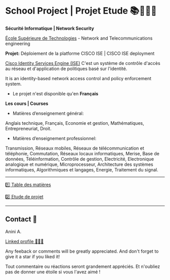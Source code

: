 # School Project | Projet Etude 📚👨🏽‍🎓 
  
**Sécurité Informatique | Network Security**

[École Supérieure de Technologies](http://www.groupeloko.com/filieredet.php?fil=rit) - Network and Telecommunications engineering

**Projet:** Déploiement de la platforme CISCO ISE | CISCO ISE deployment

[Cisco Identity Services Engine (ISE)](https://www.cisco.com/c/en/us/td/docs/security/ise/2-4/admin_guide/b_ISE_admin_guide_24/m_introduction.pdf) C'est un système de contrôle d'accès au réseau et d'application de politiques basé sur l'identité. 

It is an identity-based network access control and policy enforcement system.

* Le projet n'est disponible qu'en **Français**

**Les cours | Courses**

* Matières d’enseignement général:

Anglais technique, Français, Economie et gestion, Mathématiques, Entrepreneuriat, Droit. 

* Matières d’enseignement professionnel: 
 
Transmission, Réseaux mobiles, Réseaux de télécommunication et téléphonie, Commutation, Réseaux locaux informatiques, Merise, Base de données, Téléinformation, Contrôle de gestion, Electricité, Electronique analogique et numérique, Microprocesseur, Architecture des systèmes informatiques, Algorithmiques et langages, Energie, Traitement du signal.

------------------------------

[1️⃣ Table des matières](https://github.com/Anini-A/School-Projects/blob/a357a924d5e9b4711d68fd0897c1ddd1f307b689/Fiber%20To%20The%20Home/TABLE%20DES%20MATIERES.pdf) 

[2️⃣ Etude de projet](https://github.com/Anini-A/School-Projects/blob/a357a924d5e9b4711d68fd0897c1ddd1f307b689/Fiber%20To%20The%20Home/Etude%20de%20projet.pdf)

------------------------------

## Contact 🪪

Anini A.

[Linked profile 👨🏾‍🦲](https://www.linkedin.com/in/anini-amoakon)

Any feeback or comments will be greatly appreciated. And don't forget to give it a star if you liked it! 

Tout commentaire ou réactions seront grandement appréciés. Et n'oubliez pas de donner une étoile si vous l'avez aimé ! 


